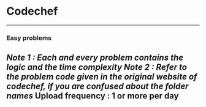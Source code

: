 # Codechef
---
### Easy problems
*Note 1 : Each and every problem contains the logic and the time complexity*
*Note 2 : Refer to the problem code given in the original website of codechef, if you are confused about the folder names*
**Upload frequency : 1 or more per day**
---

